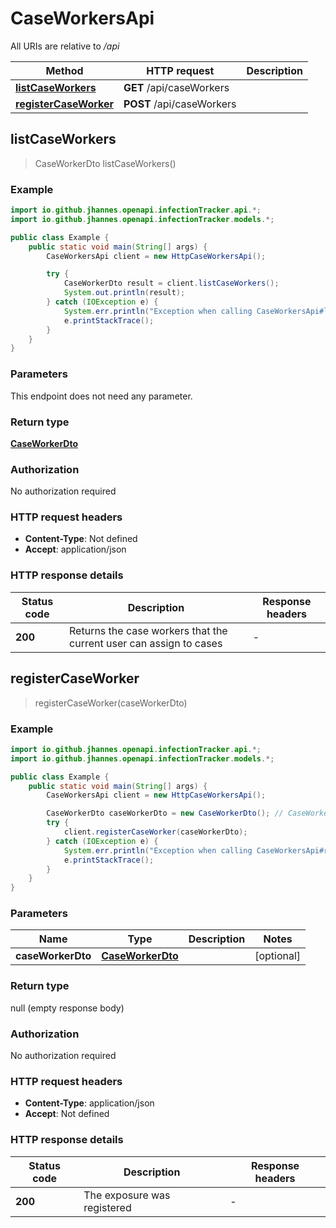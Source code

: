 # CaseWorkersApi

All URIs are relative to */api*

Method | HTTP request | Description
------------- | ------------- | -------------
[**listCaseWorkers**](CaseWorkersApi.md#listCaseWorkers) | **GET** /api/caseWorkers | 
[**registerCaseWorker**](CaseWorkersApi.md#registerCaseWorker) | **POST** /api/caseWorkers | 



## listCaseWorkers

> CaseWorkerDto listCaseWorkers()



### Example

```java
import io.github.jhannes.openapi.infectionTracker.api.*;
import io.github.jhannes.openapi.infectionTracker.models.*;

public class Example {
    public static void main(String[] args) {
        CaseWorkersApi client = new HttpCaseWorkersApi();

        try {
            CaseWorkerDto result = client.listCaseWorkers();
            System.out.println(result);
        } catch (IOException e) {
            System.err.println("Exception when calling CaseWorkersApi#listCaseWorkers");
            e.printStackTrace();
        }
    }
}
```

### Parameters

This endpoint does not need any parameter.

### Return type

[**CaseWorkerDto**](CaseWorkerDto.md)

### Authorization

No authorization required

### HTTP request headers

- **Content-Type**: Not defined
- **Accept**: application/json

### HTTP response details
| Status code | Description | Response headers |
|-------------|-------------|------------------|
| **200** | Returns the case workers that the current user can assign to cases |  -  |


## registerCaseWorker

> registerCaseWorker(caseWorkerDto)



### Example

```java
import io.github.jhannes.openapi.infectionTracker.api.*;
import io.github.jhannes.openapi.infectionTracker.models.*;

public class Example {
    public static void main(String[] args) {
        CaseWorkersApi client = new HttpCaseWorkersApi();

        CaseWorkerDto caseWorkerDto = new CaseWorkerDto(); // CaseWorkerDto | 
        try {
            client.registerCaseWorker(caseWorkerDto);
        } catch (IOException e) {
            System.err.println("Exception when calling CaseWorkersApi#registerCaseWorker");
            e.printStackTrace();
        }
    }
}
```

### Parameters


Name | Type | Description  | Notes
------------- | ------------- | ------------- | -------------
 **caseWorkerDto** | [**CaseWorkerDto**](CaseWorkerDto.md)|  | [optional]

### Return type

null (empty response body)

### Authorization

No authorization required

### HTTP request headers

- **Content-Type**: application/json
- **Accept**: Not defined

### HTTP response details
| Status code | Description | Response headers |
|-------------|-------------|------------------|
| **200** | The exposure was registered |  -  |

